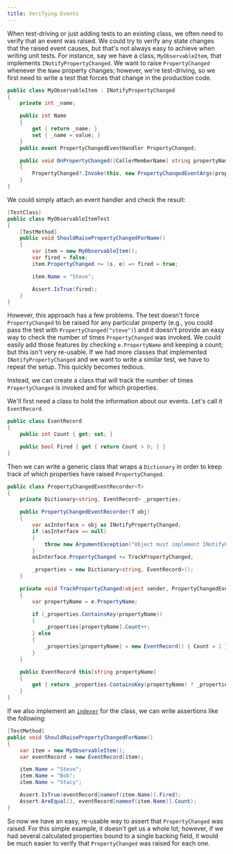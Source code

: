 ```yaml
---
title: Verifying Events
---
```


When test-driving or just adding tests to an existing class, we often need to verify that an event was raised.
We could try to verify any state changes that the raised event causes, but that's not always easy to achieve when writing unit tests. 
For instance, say we have a class, `MyObservableItem`, that implements `INotifyPropertyChanged`.
We want to raise `PropertyChanged` whenever the `Name` property changes; however, we're test-driving, so we first need to write a test that forces that change in the production code.

```cs
public class MyObservableItem : INotifyPropertyChanged
{
    private int _name;

    public int Name
    {
        get { return _name; }
        set { _name = value; }
    }
    public event PropertyChangedEventHandler PropertyChanged;

    public void OnPropertyChanged([CallerMemberName] string propertyName = "")
    {
        PropertyChanged?.Invoke(this, new PropertyChangedEventArgs(propertyName));
    }
}
```

We could simply attach an event handler and check the result:

```cs
[TestClass]
public class MyObservableItemTest
{
    [TestMethod]
    public void ShouldRaisePropertyChangedForName()
    {
        var item = new MyObservableItem();
        var fired = false;
        item.PropertyChanged += (s, e) => fired = true;

        item.Name = "Steve";

        Assert.IsTrue(fired);
    }
}
```
However, this approach has a few problems.
The test doesn't force `PropertyChanged` to be raised for any particular property (e.g., you could pass the test with `PropertyChanged("steve")`) and it doesn't provide an easy way to check the number of times `PropertyChanged` was invoked.
We could easily add those features by checking `e.PropertyName` and keeping a count; but this isn't very re-usable.
If we had more classes that implemented `INotifyPropertyChanged` and we want to write a similar test, we have to repeat the setup. This quickly becomes tedious.

Instead, we can create a class that will track the number of times `PropertyChanged` is invoked and for which properties.

We'll first need a class to hold the information about our events. Let's call it `EventRecord`.
```cs
public class EventRecord
{
    public int Count { get; set; }

    public bool Fired { get { return Count > 0; } }
}
```

Then we can write a generic class that wraps a `Dictionary` in order to keep track of which properties have raised `PropertyChanged`.

```cs
public class PropertyChangedEventRecorder<T> 
{
    private Dictionary<string, EventRecord> _properties;

    public PropertyChangedEventRecorder(T obj)
    {
        var asInterface = obj as INotifyPropertyChanged;
        if (asInterface == null)
        {
            throw new ArgumentException("Object must implement INotifyPropertyChanged");
        }        
        asInterface.PropertyChanged += TrackPropertyChanged;

        _properties = new Dictionary<string, EventRecord>();
    }

    private void TrackPropertyChanged(object sender, PropertyChangedEventArgs e)
    {
        var propertyName = e.PropertyName;

        if (_properties.ContainsKey(propertyName))
        {
            _properties[propertyName].Count++;
        } else
        {
            _properties[propertyName] = new EventRecord() { Count = 1 };
        }
    }

    public EventRecord this[string propertyName]
    {
        get { return _properties.ContainsKey(propertyName) ? _properties[propertyName] : new EventRecord(); }
    }
}
```

If we also implement an [`indexer`](https://msdn.microsoft.com/en-us/library/2549tw02.aspx) for the class, we can write assertions like the following:

```cs
[TestMethod]
public void ShouldRaisePropertyChangedForName()
{
    var item = new MyObservableItem();
    var eventRecord = new EventRecord(item);

    item.Name = "Steve";
    item.Name = "Bob";
    item.Name = "Stacy";

    Assert.IsTrue(eventRecord[nameof(item.Name)].Fired);
    Assert.AreEqual(3, eventRecord[nameof(item.Name)].Count);
}
```
So now we have an easy, re-usable way to assert that `PropertyChanged` was raised.
For this simple example, it doesn't get us a whole lot; however, if we had several calculated properties bound to a single backing field, it would be much easier to verify that `PropertyChanged` was raised for each one.